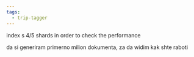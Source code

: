 ```yaml
---
tags:
  - trip-tagger
---
```




index s 4/5 shards
in order to check the performance

da si generiram primerno milion dokumenta, za da widim kak shte raboti 